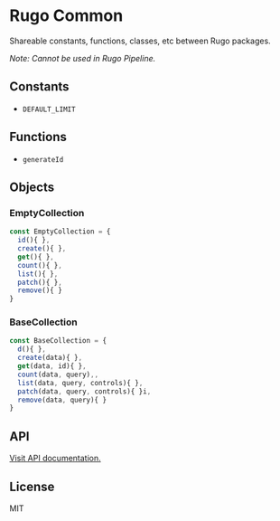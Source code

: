 # Rugo Common

Shareable constants, functions, classes, etc between Rugo packages.

_Note: Cannot be used in Rugo Pipeline._

## Constants

- `DEFAULT_LIMIT`

## Functions

- `generateId`

## Objects

### EmptyCollection

```js
const EmptyCollection = {
  id(){ },
  create(){ },
  get(){ },
  count(){ },
  list(){ },
  patch(){ },
  remove(){ }
}
```

### BaseCollection

```js
const BaseCollection = {
  d(){ },
  create(data){ },
  get(data, id){ },
  count(data, query),,
  list(data, query, controls){ },
  patch(data, query, controls){ }i,
  remove(data, query){ }
}
```

## API

[Visit API documentation.](./docs/API.md)

## License

MIT